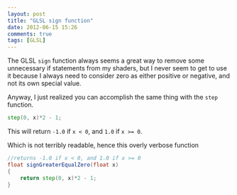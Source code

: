 ```yaml
---
layout: post
title: "GLSL sign function"
date: 2012-06-15 15:26
comments: true
tags: [GLSL]
---
```


The GLSL `sign` function always seems a great way to remove some unnecessary if statements from my shaders, but I never seem to get to use it because I always need to consider zero as either positive or negative, and not its own special value.

Anyway, I just realized you can accomplish the same thing with the `step` function.

~~~glsl
step(0, x)*2 - 1;
~~~

This will return `-1.0` if `x < 0`, and `1.0` if `x >= 0`.

Which is not terribly readable, hence this overly verbose function
~~~glsl
//returns -1.0 if x < 0, and 1.0 if x >= 0
float signGreaterEqualZero(float x)
{
	return step(0, x)*2 - 1;
}
~~~